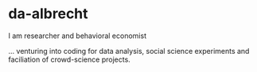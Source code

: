 # da-albrecht

I am researcher and behavioral economist

... venturing into coding for data analysis, social science experiments and faciliation of crowd-science projects.
